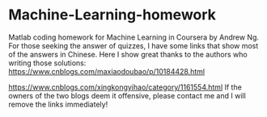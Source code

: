 # Machine-Learning-homework
Matlab coding homework for Machine Learning in Coursera by Andrew Ng.
For those seeking the answer of quizzes, I have some links that show most of the answers in Chinese. Here I show great thanks to the authors who writing those solutions:
https://www.cnblogs.com/maxiaodoubao/p/10184428.html

https://www.cnblogs.com/xingkongyihao/category/1161554.html
If the owners of the two blogs deem it offensive, please contact me and I will remove the links immediately!
